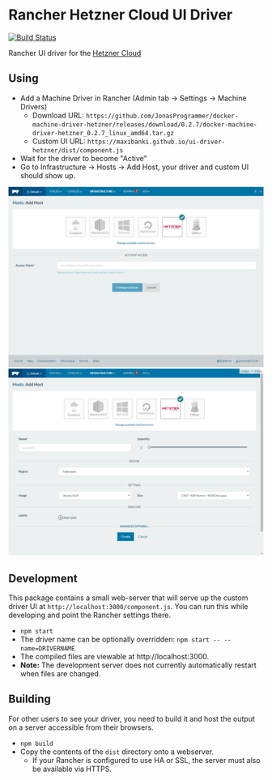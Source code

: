 # Rancher Hetzner Cloud UI Driver

[![Build Status](https://travis-ci.org/maxibanki/ui-driver-hetzner.svg?branch=master)](https://travis-ci.org/maxibanki/ui-driver-hetzner)

Rancher UI driver for the [Hetzner Cloud](hetzner.de/cloud)

## Using

* Add a Machine Driver in Rancher (Admin tab -> Settings -> Machine Drivers)
  * Download URL: `https://github.com/JonasProgrammer/docker-machine-driver-hetzner/releases/download/0.2.7/docker-machine-driver-hetzner_0.2.7_linux_amd64.tar.gz`
  * Custom UI URL: `https://maxibanki.github.io/ui-driver-hetzner/dist/component.js`
* Wait for the driver to become "Active"
* Go to Infrastructure -> Hosts -> Add Host, your driver and custom UI should show up.

![Authentication screen](docs/authentication-screen.png)
![Configuration screen](docs/configuration-screen.png)

## Development

This package contains a small web-server that will serve up the custom driver UI at `http://localhost:3000/component.js`.  You can run this while developing and point the Rancher settings there.
* `npm start`
* The driver name can be optionally overridden: `npm start -- --name=DRIVERNAME`
* The compiled files are viewable at http://localhost:3000.
* **Note:** The development server does not currently automatically restart when files are changed.

## Building

For other users to see your driver, you need to build it and host the output on a server accessible from their browsers.

* `npm build`
* Copy the contents of the `dist` directory onto a webserver.
  * If your Rancher is configured to use HA or SSL, the server must also be available via HTTPS.
